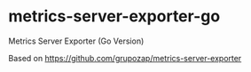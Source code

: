# metrics-server-exporter-go
Metrics Server Exporter (Go Version)

Based on https://github.com/grupozap/metrics-server-exporter
